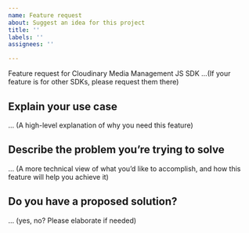 ```yaml
---
name: Feature request
about: Suggest an idea for this project
title: ''
labels: ''
assignees: ''

---
```


Feature request for Cloudinary Media Management JS SDK
…(If your feature is for other SDKs, please request them there)


## Explain your use case
… (A high-level explanation of why you need this feature)

## Describe the problem you’re trying to solve
… (A more technical view of what you’d like to accomplish, and how this feature will help you achieve it)

## Do you have a proposed solution?
… (yes, no? Please elaborate if needed)
